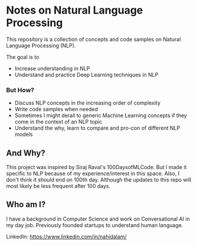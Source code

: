 # Notes on Natural Language Processing

This repository is a collection of concepts and code samples on Natural Language
Processing (NLP).

The goal is to

- Increase understanding in NLP
- Understand and practice Deep Learning techniques in NLP 

### But How?

- Discuss NLP concepts in the increasing order of complexity
- Write code samples when needed
- Sometimes I might derail to generic Machine Learning concepts if they come in
the context of an NLP topic
- Understand the why, learn to compare and pro-con of different NLP models


## And Why?

This project was inspired by Siraj Raval's 100DaysofMLCode. But I made it specific
to NLP because of my experience/interest in this space. Also, I don't think it
should end on 100th day. Although the updates to this repo will most likely be
less frequent after 100 days.

## Who am I?
I have a background in Computer Science and work on Conversational AI in my day
job. Previously founded startups to understand human language.

LinkedIn: https://www.linkedin.com/in/nahidalam/
